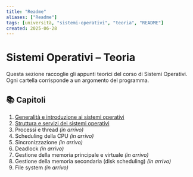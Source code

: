 ```yaml
---
title: "Readme"
aliases: ["Readme"]
tags: [università, "sistemi-operativi", "teoria", "README"]
created: 2025-06-28
---
```

# Sistemi Operativi – Teoria

Questa sezione raccoglie gli appunti teorici del corso di Sistemi Operativi. Ogni cartella corrisponde a un argomento del programma.

## 📚 Capitoli

1. [Generalità e introduzione ai sistemi operativi](./01--introduzione/README.md)  
2. [Struttura e servizi dei sistemi operativi](./02--struttura-sistemi-operativi/README.md)  
3. Processi e thread *(in arrivo)*
4. Scheduling della CPU *(in arrivo)*
5. Sincronizzazione *(in arrivo)*
6. Deadlock *(in arrivo)*
7. Gestione della memoria principale e virtuale *(in arrivo)*
8. Gestione della memoria secondaria (disk scheduling) *(in arrivo)*
9. File system *(in arrivo)*
